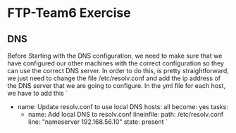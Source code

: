 # FTP-Team6 Exercise
## DNS
Before Starting with the DNS configuration, we need to make sure that we have configured our other machines with the correct configuration so they can use the correct DNS server.
In order to do this, is pretty straightforward, we just need to change the file /etc/resolv.conf and add the ip address of the DNS server that we are going to configure.
In the yml file for each host, we have to add this
`
- name: Update resolv.conf to use local DNS
  hosts: all
  become: yes
  tasks:
    - name: Add local DNS to resolv.conf
      lineinfile:
        path: /etc/resolv.conf
        line: "nameserver 192.168.56.10"
        state: present
`
